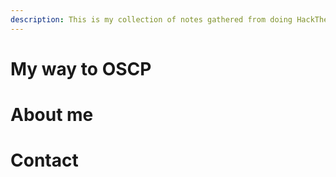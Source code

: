 ```yaml
---
description: This is my collection of notes gathered from doing HackTheBox boxes.
---
```


# My way to OSCP

# About me

# Contact

